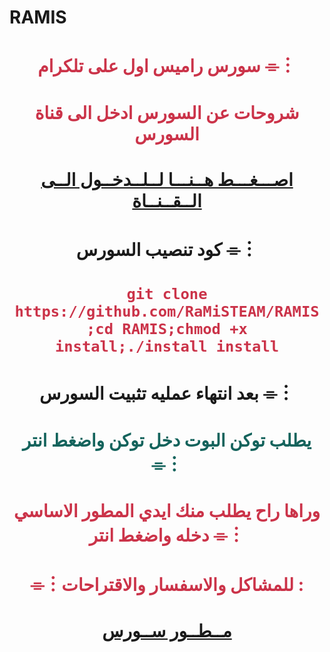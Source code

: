 
# RAMIS

# <p align="center" style="color:#cb3349" >سورس راميس اول على تلكرام ⌯︙

# <p align="center" style="color:#cb3349" > شروحات عن السورس ادخل الى قناة السورس

# <p align="center" style="color:#cb3349" > [اصـــغـــط هــنـــا لــلــدخــول الــى الــقــنــاة](https://telegram.me/TEAMRAMIS) <br>

# <p align="center"> كود تنصيب السورس ⌯︙

 # <p align="center" style="color:#cb3349" > ``git clone https://github.com/RaMiSTEAM/RAMIS ;cd RAMIS;chmod +x install;./install install``

# <p align="center"> بعد انتهاء عمليه تثبيت السورس ⌯︙

# <p align="center" style="color: #14635c;" >يطلب توكن البوت دخل توكن واضغط انتر ⌯︙

 

# <p align="center" style="color:#cb3349" > وراها راح يطلب منك ايدي المطور الاساسي دخله واضغط انتر ⌯︙

# <p align="center" style="color:#cb3349" > ⌯︙للمشاكل والاسفسار والاقتراحات :

  

# <p align="center" style="color:#cb3349" > [مــطــور ســورس](https://telegram.me/TEAMRAMIS) <br>

  

  

